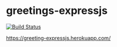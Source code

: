 # greetings-expressjs
[![Build Status](https://travis-ci.org/Plenis/greetings-expressjs.svg?branch=master)](https://travis-ci.org/Plenis/greetings-expressjs)

https://greeting-expressjs.herokuapp.com/
